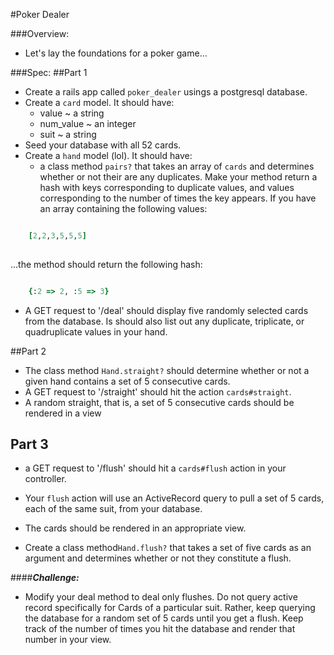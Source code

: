 #Poker Dealer

###Overview:

* Let's lay the foundations for a poker game...

###Spec:
##Part 1
* Create a rails app called `poker_dealer` usings a postgresql database. 
* Create a `card` model.  It should have: 
	* value ~ a string
	* num_value ~ an integer
	* suit ~ a string
* Seed your database with all 52 cards.
* Create a `hand` model (lol).  It should have: 
	* a class method `pairs?` that takes an array of `cards` and determines whether or not their are any duplicates.  Make your method return a hash with keys corresponding to duplicate values, and values corresponding to the number of times the key appears. If you have an array containing the following values:

``` ruby 

	[2,2,3,5,5,5]
	
```

...the method should return the following hash:

``` ruby 

	{:2 => 2, :5 => 3}

```
* A GET request to '/deal' should display five randomly selected cards from the database.  Is should also list out any duplicate, triplicate, or quadruplicate values in your hand.

##Part 2 

* The class method `Hand.straight?` should determine whether or not a given hand contains a set of 5 consecutive cards.
* A GET request to '/straight' should hit the action `cards#straight`.
* A random straight, that is, a set of 5 consecutive cards should be rendered in a view

 
## Part 3


* a GET request to '/flush' should hit a `cards#flush` action in your controller. 
*  Your `flush` action will use an ActiveRecord query to pull a set of 5 cards, each of the same suit, from your database.
*  The cards should be rendered in an appropriate view.

* Create a class method`Hand.flush?` that takes a set of five cards as an argument and determines whether or not they constitute a flush.

####***Challenge:***

* Modify your deal method to deal only flushes.  Do not query active record specifically for Cards of a particular suit.  Rather, keep querying the database for a random set of 5 cards until you get a flush.  Keep track of the number of times you hit the database and render that number in your view.

